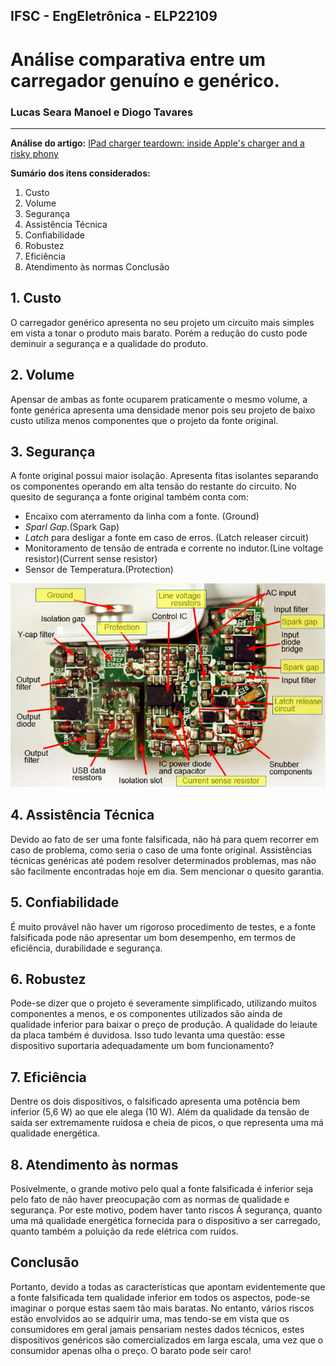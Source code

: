 ## IFSC - EngEletrônica - ELP22109
# Análise comparativa entre um carregador genuíno e genérico.

### Lucas Seara Manoel e Diogo Tavares
---

**Análise do artigo:** [IPad charger teardown: inside Apple's charger and a risky phony](http://www.righto.com/2014/05/a-look-inside-ipad-chargers-pricey.html)

**Sumário dos itens considerados:**
1. Custo
2. Volume
3. Segurança
4. Assistência Técnica
5. Confiabilidade
6. Robustez
7. Eficiência
8. Atendimento às normas
Conclusão

## 1. Custo
O carregador genérico apresenta no seu projeto um circuito mais simples em vista a tonar o produto mais barato. Porém a redução do custo pode deminuir a segurança e a qualidade do produto.

## 2. Volume
Apensar de ambas as fonte ocuparem praticamente o mesmo volume, a fonte genérica apresenta uma densidade menor pois seu projeto de baixo custo utiliza menos componentes que o projeto da fonte original.

## 3. Segurança
A fonte original possui maior isolação. Apresenta fitas isolantes separando os componentes operando em alta tensão do restante do circuito.
No quesito de segurança a fonte original também conta com:
* Encaixo com aterramento da linha com a fonte. (Ground)
* *Sparl Gap*.(Spark Gap)
* *Latch* para desligar a fonte em caso de erros. (Latch releaser circuit)
* Monitoramento de tensão de entrada e corrente no indutor.(Line voltage resistor)(Current sense resistor)
* Sensor de Temperatura.(Protection)

![](https://raw.githubusercontent.com/lsmanoel/PowerEletronics/master/layout/images/ipad_board_labeled_protection.png)

## 4. Assistência Técnica
Devido ao fato de ser uma fonte falsificada, não há para quem recorrer em caso de problema, como seria o caso de uma fonte original. 
Assistências técnicas genéricas até podem resolver determinados problemas, mas não são facilmente encontradas hoje em dia. Sem mencionar o quesito garantia.

## 5. Confiabilidade
É muito provável não haver um rigoroso procedimento de testes, e a fonte falsificada pode não apresentar um bom desempenho, em termos de eficiência, durabilidade e segurança.

## 6. Robustez
Pode-se dizer que o projeto é severamente simplificado, utilizando muitos componentes a menos, e os componentes utilizados são ainda de qualidade inferior para baixar o preço de produção. A qualidade do leiaute da placa também é duvidosa. Isso tudo levanta uma questão: esse dispositivo suportaria adequadamente um bom funcionamento?

## 7. Eficiência
Dentre os dois dispositivos, o falsificado apresenta uma potência bem inferior (5,6 W) ao que ele alega (10 W). Além da qualidade da tensão de saída ser extremamente ruidosa e cheia de picos, o que representa uma má qualidade energética.

## 8. Atendimento às normas
Posivelmente, o grande motivo pelo qual a fonte falsificada é inferior seja pelo fato de não haver preocupação com as normas de qualidade e segurança. Por este motivo, podem haver tanto riscos Á segurança, quanto uma má qualidade energética fornecida para o dispositivo a ser carregado, quanto também a poluição da rede elétrica com ruídos.

## Conclusão
Portanto, devido a todas as características que apontam evidentemente que a fonte falsificada tem qualidade inferior em todos os aspectos, pode-se imaginar o porque estas saem tão mais baratas. No entanto, vários riscos estão envolvidos ao se adquirir uma, mas tendo-se em vista que os consumidores em geral jamais pensariam nestes dados técnicos, estes dispositivos genéricos são comercializados em larga escala, uma vez que o consumidor apenas olha o preço. O barato pode seir caro!
